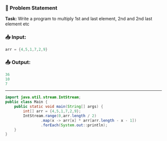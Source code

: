 ### 🧩 Problem Statement

**Task:**
Write a program to multiply 1st and last element, 2nd and 2nd last element etc

### 📥 Input:

```java
arr = {4,5,1,7,2,9}
```

### 📤 Output:

```java
36
10
7
```

---

``` java
import java.util.stream.IntStream;
public class Main {
    public static void main(String[] args) {
        int[] arr = {4,5,1,7,2,9};
        IntStream.range(0,arr.length / 2)
                .map(x -> arr[x] * arr[arr.length - x - 1])
                .forEach(System.out::println);
    }
}

```

